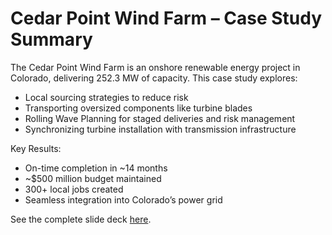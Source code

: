 # Cedar Point Wind Farm – Case Study Summary

The Cedar Point Wind Farm is an onshore renewable energy project in Colorado, delivering 252.3 MW of capacity. This case study explores:

- Local sourcing strategies to reduce risk
- Transporting oversized components like turbine blades
- Rolling Wave Planning for staged deliveries and risk management
- Synchronizing turbine installation with transmission infrastructure

Key Results:
- On-time completion in ~14 months
- ~$500 million budget maintained
- 300+ local jobs created
- Seamless integration into Colorado’s power grid

See the complete slide deck [here](../presentation/Cedar_Point_Wind_Farm_Case_Study.pptx).
